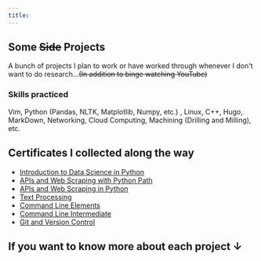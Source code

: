 ```yaml
---
title:
---
```


## Some ~~Side~~ Projects

A bunch of projects I plan to work or have worked through whenever I don't want to do research...~~(In addition to binge watching YouTube)~~

### Skills practiced
Vim, Python (Pandas, NLTK, Matplotlib, Numpy, etc.) , Linux, C++, Hugo, MarkDown, Networking, Cloud Computing, Machining (Drilling and Milling), etc. 

## Certificates I collected along the way
- <a href = 'https://coursera.org/share/345c3743a1b66ecc3bd16db2614d57d8'>Introduction to Data Science in Python</a>
- <a href = 'https://app.dataquest.io/view_cert/R7GHDHB4Y5JAOQ6WLKDP/'>APIs and Web Scraping with Python Path</a>
- <a href = 'https://app.dataquest.io/view_cert/R8AOOU4FLWAVQFGM5A0C/'>APIs and Web Scraping in Python</a>
- <a href = 'https://app.dataquest.io/view_cert/MEAV85MUUFNSAKMQZIQ8/'>Text Processing</a>
- <a href = 'https://app.dataquest.io/view_cert/897HCZU01P9H6U56NCPV/'>Command Line Elements</a>
- <a href = 'https://app.dataquest.io/view_cert/SCUK8XGHTYYN8WQEOI22/'>Command Line Intermediate</a>
- <a href = "https://app.dataquest.io/view_cert/23TEPXXJN7TDR0CYN4YD/">Git and Version Control</a>


## If you want to know more about each project ↓
